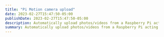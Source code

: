 ```yaml
---
title: "Pi Motion camera upload"
date: 2023-02-27T15:47:50-05:00
publishDate: 2023-02-27T15:47:50-05:00
description: Automatically upload photos/videos from a Raspberry Pi acting as a motion camera
summary: Automatically upload photos/videos from a Raspberry Pi acting as a motion camera
---
```

